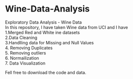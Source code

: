 # Wine-Data-Analysis
Exploratory Data Analysis - Wine Data<br>
In this repository, I have taken Wine data from UCI and I have <br>
1.Merged Red and White ine datasets<br>
2.Data Cleaning<br>
3.Handlling data for Missing and Null Values<br>
4. Removing Duplicates<br>
5. Removing outliers <br>
6. Normailization <br>
7. Data Visualization<br>

Fell free to download the code and data.
